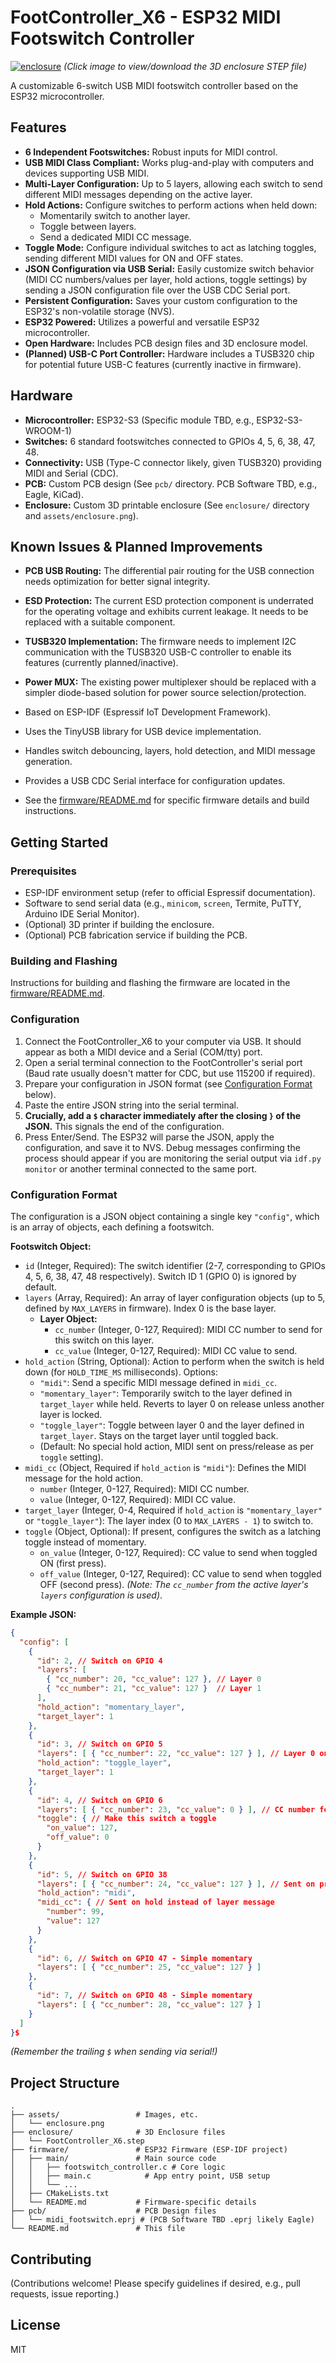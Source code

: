 # FootController_X6 - ESP32 MIDI Footswitch Controller

[![enclosure](assets/enclosure.png)](enclosure/FootController_X6.step)
*(Click image to view/download the 3D enclosure STEP file)*

A customizable 6-switch USB MIDI footswitch controller based on the ESP32 microcontroller.

## Features

*   **6 Independent Footswitches:** Robust inputs for MIDI control.
*   **USB MIDI Class Compliant:** Works plug-and-play with computers and devices supporting USB MIDI.
*   **Multi-Layer Configuration:** Up to 5 layers, allowing each switch to send different MIDI messages depending on the active layer.
*   **Hold Actions:** Configure switches to perform actions when held down:
    *   Momentarily switch to another layer.
    *   Toggle between layers.
    *   Send a dedicated MIDI CC message.
*   **Toggle Mode:** Configure individual switches to act as latching toggles, sending different MIDI values for ON and OFF states.
*   **JSON Configuration via USB Serial:** Easily customize switch behavior (MIDI CC numbers/values per layer, hold actions, toggle settings) by sending a JSON configuration file over the USB CDC Serial port.
*   **Persistent Configuration:** Saves your custom configuration to the ESP32's non-volatile storage (NVS).
*   **ESP32 Powered:** Utilizes a powerful and versatile ESP32 microcontroller.
*   **Open Hardware:** Includes PCB design files and 3D enclosure model.
*   **(Planned) USB-C Port Controller:** Hardware includes a TUSB320 chip for potential future USB-C features (currently inactive in firmware).

## Hardware

*   **Microcontroller:** ESP32-S3 (Specific module TBD, e.g., ESP32-S3-WROOM-1)
*   **Switches:** 6 standard footswitches connected to GPIOs 4, 5, 6, 38, 47, 48.
*   **Connectivity:** USB (Type-C connector likely, given TUSB320) providing MIDI and Serial (CDC).
*   **PCB:** Custom PCB design (See `pcb/` directory. PCB Software TBD, e.g., Eagle, KiCad).
*   **Enclosure:** Custom 3D printable enclosure (See `enclosure/` directory and `assets/enclosure.png`).

## Known Issues & Planned Improvements

*   **PCB USB Routing:** The differential pair routing for the USB connection needs optimization for better signal integrity.
*   **ESD Protection:** The current ESD protection component is underrated for the operating voltage and exhibits current leakage. It needs to be replaced with a suitable component.
*   **TUSB320 Implementation:** The firmware needs to implement I2C communication with the TUSB320 USB-C controller to enable its features (currently planned/inactive).
*   **Power MUX:** The existing power multiplexer should be replaced with a simpler diode-based solution for power source selection/protection.

*   Based on ESP-IDF (Espressif IoT Development Framework).
*   Uses the TinyUSB library for USB device implementation.
*   Handles switch debouncing, layers, hold detection, and MIDI message generation.
*   Provides a USB CDC Serial interface for configuration updates.
*   See the [firmware/README.md](firmware/README.md) for specific firmware details and build instructions.

## Getting Started

### Prerequisites

*   ESP-IDF environment setup (refer to official Espressif documentation).
*   Software to send serial data (e.g., `minicom`, `screen`, Termite, PuTTY, Arduino IDE Serial Monitor).
*   (Optional) 3D printer if building the enclosure.
*   (Optional) PCB fabrication service if building the PCB.

### Building and Flashing

Instructions for building and flashing the firmware are located in the [firmware/README.md](firmware/README.md).

### Configuration

1.  Connect the FootController_X6 to your computer via USB. It should appear as both a MIDI device and a Serial (COM/tty) port.
2.  Open a serial terminal connection to the FootController's serial port (Baud rate usually doesn't matter for CDC, but use 115200 if required).
3.  Prepare your configuration in JSON format (see [Configuration Format](#configuration-format) below).
4.  Paste the entire JSON string into the serial terminal.
5.  **Crucially, add a `$` character immediately after the closing `}` of the JSON.** This signals the end of the configuration.
6.  Press Enter/Send. The ESP32 will parse the JSON, apply the configuration, and save it to NVS. Debug messages confirming the process should appear if you are monitoring the serial output via `idf.py monitor` or another terminal connected to the same port.

### Configuration Format

The configuration is a JSON object containing a single key `"config"`, which is an array of objects, each defining a footswitch.

**Footswitch Object:**

*   `id` (Integer, Required): The switch identifier (2-7, corresponding to GPIOs 4, 5, 6, 38, 47, 48 respectively). Switch ID 1 (GPIO 0) is ignored by default.
*   `layers` (Array, Required): An array of layer configuration objects (up to 5, defined by `MAX_LAYERS` in firmware). Index 0 is the base layer.
    *   **Layer Object:**
        *   `cc_number` (Integer, 0-127, Required): MIDI CC number to send for this switch on this layer.
        *   `cc_value` (Integer, 0-127, Required): MIDI CC value to send.
*   `hold_action` (String, Optional): Action to perform when the switch is held down (for `HOLD_TIME_MS` milliseconds). Options:
    *   `"midi"`: Send a specific MIDI message defined in `midi_cc`.
    *   `"momentary_layer"`: Temporarily switch to the layer defined in `target_layer` while held. Reverts to layer 0 on release unless another layer is locked.
    *   `"toggle_layer"`: Toggle between layer 0 and the layer defined in `target_layer`. Stays on the target layer until toggled back.
    *   (Default: No special hold action, MIDI sent on press/release as per `toggle` setting).
*   `midi_cc` (Object, Required if `hold_action` is `"midi"`): Defines the MIDI message for the hold action.
    *   `number` (Integer, 0-127, Required): MIDI CC number.
    *   `value` (Integer, 0-127, Required): MIDI CC value.
*   `target_layer` (Integer, 0-4, Required if `hold_action` is `"momentary_layer"` or `"toggle_layer"`): The layer index (0 to `MAX_LAYERS - 1`) to switch to.
*   `toggle` (Object, Optional): If present, configures the switch as a latching toggle instead of momentary.
    *   `on_value` (Integer, 0-127, Required): CC value to send when toggled ON (first press).
    *   `off_value` (Integer, 0-127, Required): CC value to send when toggled OFF (second press). *(Note: The `cc_number` from the active layer's `layers` configuration is used)*.

**Example JSON:**

```json
{
  "config": [
    {
      "id": 2, // Switch on GPIO 4
      "layers": [
        { "cc_number": 20, "cc_value": 127 }, // Layer 0
        { "cc_number": 21, "cc_value": 127 }  // Layer 1
      ],
      "hold_action": "momentary_layer",
      "target_layer": 1
    },
    {
      "id": 3, // Switch on GPIO 5
      "layers": [ { "cc_number": 22, "cc_value": 127 } ], // Layer 0 only
      "hold_action": "toggle_layer",
      "target_layer": 1
    },
    {
      "id": 4, // Switch on GPIO 6
      "layers": [ { "cc_number": 23, "cc_value": 0 } ], // CC number for toggle
      "toggle": { // Make this switch a toggle
        "on_value": 127,
        "off_value": 0
      }
    },
    {
      "id": 5, // Switch on GPIO 38
      "layers": [ { "cc_number": 24, "cc_value": 127 } ], // Sent on press (if not held)
      "hold_action": "midi",
      "midi_cc": { // Sent on hold instead of layer message
        "number": 99,
        "value": 127
      }
    },
    {
      "id": 6, // Switch on GPIO 47 - Simple momentary
      "layers": [ { "cc_number": 25, "cc_value": 127 } ]
    },
    {
      "id": 7, // Switch on GPIO 48 - Simple momentary
      "layers": [ { "cc_number": 28, "cc_value": 127 } ]
    }
  ]
}$
```
*(Remember the trailing `$` when sending via serial!)*

## Project Structure

```
.
├── assets/                 # Images, etc.
│   └── enclosure.png
├── enclosure/              # 3D Enclosure files
│   └── FootController_X6.step
├── firmware/               # ESP32 Firmware (ESP-IDF project)
│   ├── main/               # Main source code
│   │   ├── footswitch_controller.c # Core logic
│   │   ├── main.c            # App entry point, USB setup
│   │   └── ...
│   ├── CMakeLists.txt
│   └── README.md           # Firmware-specific details
├── pcb/                    # PCB Design files
│   └── midi_footswitch.eprj # (PCB Software TBD .eprj likely Eagle)
└── README.md               # This file
```

## Contributing

(Contributions welcome! Please specify guidelines if desired, e.g., pull requests, issue reporting.)

## License

MIT
